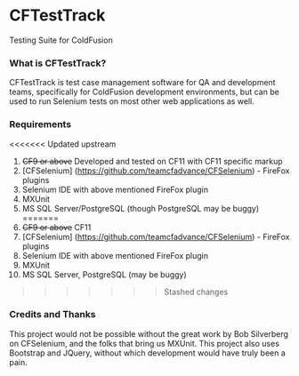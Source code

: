 CFTestTrack
============

Testing Suite for ColdFusion

### What is CFTestTrack? ###

CFTestTrack is test case management software for QA and development teams, specifically for ColdFusion development
environments, but can be used to run Selenium tests on most other web applications as well.

### Requirements ###

<<<<<<< Updated upstream
1.  ~~CF9 or above~~ Developed and tested on CF11 with CF11 specific markup
2.  [CFSelenium] (https://github.com/teamcfadvance/CFSelenium) - FireFox plugins
3.  Selenium IDE with above mentioned FireFox plugin
4.  MXUnit
5.  MS SQL Server/PostgreSQL (though PostgreSQL may be buggy)
=======
1.  ~~CF9 or above~~ CF11
2.  [CFSelenium] (https://github.com/teamcfadvance/CFSelenium) - FireFox plugins
3.  Selenium IDE with above mentioned FireFox plugin
4.  MXUnit
5.  MS SQL Server, PostgreSQL (may be buggy)
>>>>>>> Stashed changes

### Credits and Thanks ###

This project would not be possible without the great work by Bob Silverberg on CFSelenium, and the folks that bring us MXUnit.
This project also uses Bootstrap and JQuery, without which development would have truly been a pain.
